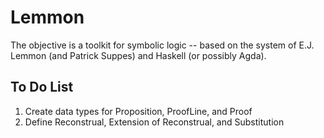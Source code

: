 # Lemmon

The objective is a toolkit for symbolic logic -- based on the system of E.J. Lemmon (and Patrick Suppes) and Haskell (or possibly Agda). 

## To Do List

1. Create data types for Proposition, ProofLine, and Proof
2. Define Reconstrual, Extension of Reconstrual, and Substitution
